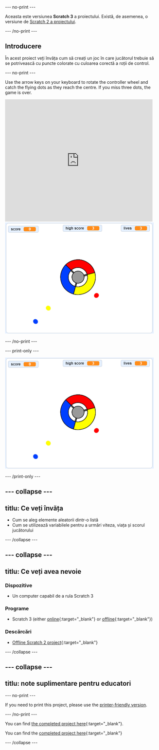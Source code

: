 \--- no-print \---

Aceasta este versiunea **Scratch 3** a proiectului. Există, de asemenea, o versiune de [Scratch 2 a proiectului](https://projects.raspberrypi.org/en/projects/catch-the-dots-scratch2).

\--- /no-print \---

## Introducere

În acest proiect veți învăța cum să creați un joc în care jucătorul trebuie să se potrivească cu puncte colorate cu culoarea corectă a roții de control.

\--- no-print \---

Use the arrow keys on your keyboard to rotate the controller wheel and catch the flying dots as they reach the centre. If you miss three dots, the game is over.

<div class="scratch-preview">
  <iframe allowtransparency="true" width="485" height="402" src="https://scratch.mit.edu/projects/embed/252923761/?autostart=false" frameborder="0" scrolling="no"></iframe>
  <img src="images/dots-final.png">
</div>

\--- /no-print \---

\--- print-only \---

![Dots screenshot](images/dots-final.png)

\--- /print-only \---

## \--- collapse \---

## titlu: Ce veți învăța

+ Cum se aleg elemente aleatorii dintr-o listă
+ Cum se utilizează variabilele pentru a urmări viteza, viața și scorul jucătorului

\--- /collapse \---

## \--- collapse \---

## titlu: Ce veți avea nevoie

### Dispozitive

+ Un computer capabil de a rula Scratch 3

### Programe

+ Scratch 3 (either [online](http://rpf.io/scratchon){:target="_blank"} or [offline](http://rpf.io/scratchoff){:target="_blank"})

### Descărcări

+ [Offline Scratch 2 project](http://rpf.io/p/en/catch-the-dots-go){:target="_blank"}

\--- /collapse \---

## \--- collapse \---

## titlu: note suplimentare pentru educatori

\--- no-print \---

If you need to print this project, please use the [printer-friendly version](https://projects.raspberrypi.org/en/projects/catch-the-dots/print).

\--- /no-print \---

You can find [the completed project here](http://rpf.io/p/en/catch-the-dots-get){:target="_blank"}.

You can find the [completed project here](https://scratch.mit.edu/projects/252923761/#editor){:target="_blank"}

\--- /collapse \---